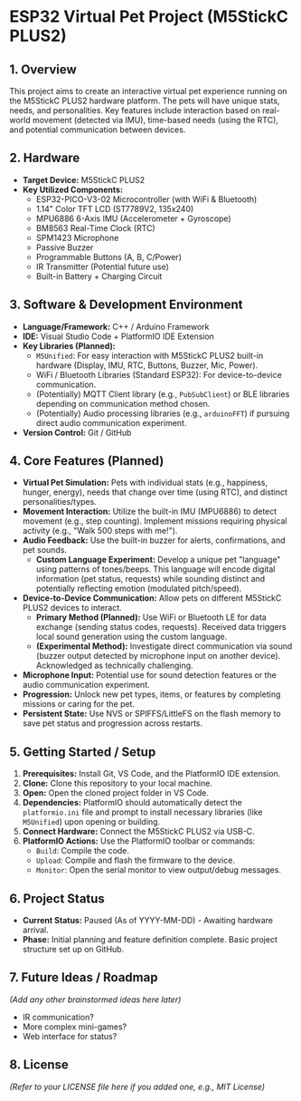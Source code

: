 # ESP32 Virtual Pet Project (M5StickC PLUS2)

## 1. Overview

This project aims to create an interactive virtual pet experience running on the M5StickC PLUS2 hardware platform. The pets will have unique stats, needs, and personalities. Key features include interaction based on real-world movement (detected via IMU), time-based needs (using the RTC), and potential communication between devices.

## 2. Hardware

* **Target Device:** M5StickC PLUS2
* **Key Utilized Components:**
    * ESP32-PICO-V3-02 Microcontroller (with WiFi & Bluetooth)
    * 1.14" Color TFT LCD (ST7789V2, 135x240)
    * MPU6886 6-Axis IMU (Accelerometer + Gyroscope)
    * BM8563 Real-Time Clock (RTC)
    * SPM1423 Microphone
    * Passive Buzzer
    * Programmable Buttons (A, B, C/Power)
    * IR Transmitter (Potential future use)
    * Built-in Battery + Charging Circuit

## 3. Software & Development Environment

* **Language/Framework:** C++ / Arduino Framework
* **IDE:** Visual Studio Code + PlatformIO IDE Extension
* **Key Libraries (Planned):**
    * `M5Unified`: For easy interaction with M5StickC PLUS2 built-in hardware (Display, IMU, RTC, Buttons, Buzzer, Mic, Power).
    * WiFi / Bluetooth Libraries (Standard ESP32): For device-to-device communication.
    * (Potentially) MQTT Client library (e.g., `PubSubClient`) or BLE libraries depending on communication method chosen.
    * (Potentially) Audio processing libraries (e.g., `arduinoFFT`) if pursuing direct audio communication experiment.
* **Version Control:** Git / GitHub

## 4. Core Features (Planned)

* **Virtual Pet Simulation:** Pets with individual stats (e.g., happiness, hunger, energy), needs that change over time (using RTC), and distinct personalities/types.
* **Movement Interaction:** Utilize the built-in IMU (MPU6886) to detect movement (e.g., step counting). Implement missions requiring physical activity (e.g., "Walk 500 steps with me!").
* **Audio Feedback:** Use the built-in buzzer for alerts, confirmations, and pet sounds.
    * **Custom Language Experiment:** Develop a unique pet "language" using patterns of tones/beeps. This language will encode digital information (pet status, requests) while sounding distinct and potentially reflecting emotion (modulated pitch/speed).
* **Device-to-Device Communication:** Allow pets on different M5StickC PLUS2 devices to interact.
    * **Primary Method (Planned):** Use WiFi or Bluetooth LE for data exchange (sending status codes, requests). Received data triggers local sound generation using the custom language.
    * **(Experimental Method):** Investigate direct communication via sound (buzzer output detected by microphone input on another device). Acknowledged as technically challenging.
* **Microphone Input:** Potential use for sound detection features or the audio communication experiment.
* **Progression:** Unlock new pet types, items, or features by completing missions or caring for the pet.
* **Persistent State:** Use NVS or SPIFFS/LittleFS on the flash memory to save pet status and progression across restarts.

## 5. Getting Started / Setup

1.  **Prerequisites:** Install Git, VS Code, and the PlatformIO IDE extension.
2.  **Clone:** Clone this repository to your local machine.
3.  **Open:** Open the cloned project folder in VS Code.
4.  **Dependencies:** PlatformIO should automatically detect the `platformio.ini` file and prompt to install necessary libraries (like `M5Unified`) upon opening or building.
5.  **Connect Hardware:** Connect the M5StickC PLUS2 via USB-C.
6.  **PlatformIO Actions:** Use the PlatformIO toolbar or commands:
    * `Build`: Compile the code.
    * `Upload`: Compile and flash the firmware to the device.
    * `Monitor`: Open the serial monitor to view output/debug messages.

## 6. Project Status

* **Current Status:** Paused (As of YYYY-MM-DD) - Awaiting hardware arrival.
* **Phase:** Initial planning and feature definition complete. Basic project structure set up on GitHub.

## 7. Future Ideas / Roadmap

*(Add any other brainstormed ideas here later)*

* IR communication?
* More complex mini-games?
* Web interface for status?

## 8. License

*(Refer to your LICENSE file here if you added one, e.g., MIT License)*
